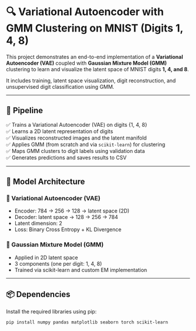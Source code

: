 # 🔍 Variational Autoencoder with GMM Clustering on MNIST (Digits 1, 4, 8)

This project demonstrates an end-to-end implementation of a **Variational Autoencoder (VAE)** coupled with **Gaussian Mixture Model (GMM)** clustering to learn and visualize the latent space of MNIST digits **1, 4, and 8**.

It includes training, latent space visualization, digit reconstruction, and unsupervised digit classification using GMM.

---

## 🚀 Pipeline

✅ Trains a Variational Autoencoder (VAE) on digits {1, 4, 8}  
✅ Learns a 2D latent representation of digits  
✅ Visualizes reconstructed images and the latent manifold  
✅ Applies GMM (from scratch and via `scikit-learn`) for clustering  
✅ Maps GMM clusters to digit labels using validation data  
✅ Generates predictions and saves results to CSV  

---

## 🧠 Model Architecture
### 🔸 Variational Autoencoder (VAE)
- Encoder: 784 → 256 → 128 → latent space (2D)
- Decoder: latent space → 128 → 256 → 784
- Latent dimension: 2
- Loss: Binary Cross Entropy + KL Divergence

### 🔸 Gaussian Mixture Model (GMM)
- Applied in 2D latent space
- 3 components (one per digit: 1, 4, 8)
- Trained via scikit-learn and custom EM implementation

--- 

## 📦 Dependencies

Install the required libraries using pip:

```bash
pip install numpy pandas matplotlib seaborn torch scikit-learn
```
